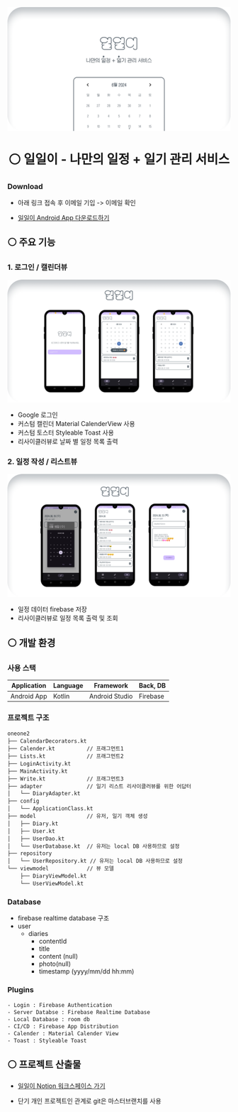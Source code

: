 

![타이틀이미지](./readme/oneone2_title.png)
# <center> ⚪️ 일일이 - 나만의 일정 + 일기 관리 서비스 </center>
### Download
- 아래 링크 접속 후 이메일 기입 -> 이메일 확인
  
- [일일이 Android App 다운로드하기](https://appdistribution.firebase.dev/i/c7c0899216e52eee)

## ⚪️ 주요 기능
### 1. 로그인 / 캘린더뷰
![타이틀이미지](./readme/page1.png)

- Google 로그인
- 커스텀 캘린더 Material CalenderView 사용
- 커스텀 토스터 Styleable Toast 사용
- 리사이클러뷰로 날짜 별 일정 목록 출력
  
### 2. 일정 작성 / 리스트뷰
![타이틀이미지](./readme/page2.png)

- 일정 데이터 firebase 저장
- 리사이클러뷰로 일정 목록 출력 및 조회
  
## ⚪️ 개발 환경
### 사용 스택

| Application |  Language | Framework | Back, DB |
| ---- | ---- | ---- | ---- | 
| Android App | Kotlin | Android Studio | Firebase |

### 프로젝트 구조
```bash
oneone2
├── CalendarDecorators.kt   
├── Calender.kt          // 프래그먼트1
├── Lists.kt             // 프래그먼트2
├── LoginActivity.kt
├── MainActivity.kt
├── Write.kt             // 프래그먼트3
├── adapter              // 일기 리스트 리사이클러뷰를 위한 어답터
│   └── DiaryAdapter.kt
├── config                  
│   └── ApplicationClass.kt
├── model                // 유저, 일기 객체 생성
│   ├── Diary.kt
│   ├── User.kt          
│   ├── UserDao.kt
│   └── UserDatabase.kt  // 유저는 local DB 사용하므로 설정
├── repository        
│   └── UserRepository.kt // 유저는 local DB 사용하므로 설정
└── viewmodel            // 뷰 모델
    ├── DiaryViewModel.kt  
    └── UserViewModel.kt

```

### Database
- firebase realtime database 구조
- user
    - diaries
        - contentId
        - title
        - content (null)
        - photo(null)
        - timestamp (yyyy/mm/dd hh:mm)

### **Plugins**
    - Login : Firebase Authentication
    - Server Databse : Firebase Realtime Database
    - Local Database : room db
    - CI/CD : Firebase App Distribution
    - Calender : Material Calender View
    - Toast : Styleable Toast


## ⚪️ 프로젝트 산출물
- [일일이 Notion 워크스페이스 가기](https://woozy-passbook-d4b.notion.site/3d0a32e4d2904317a37bdc4508057f96?pvs=4)

* 단기 개인 프로젝트인 관계로 git은 마스터브랜치를 사용

